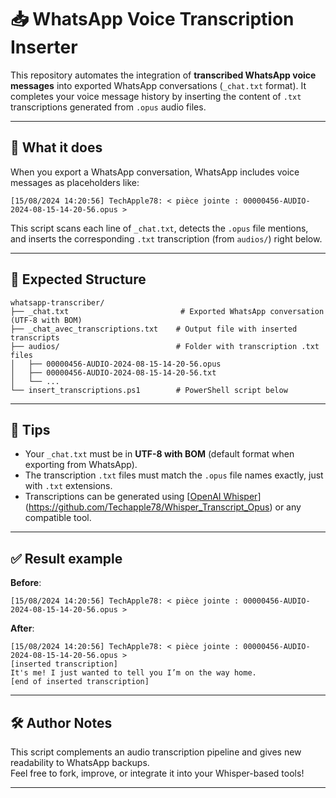# 📥 WhatsApp Voice Transcription Inserter

This repository automates the integration of **transcribed WhatsApp voice messages** into exported WhatsApp conversations (`_chat.txt` format). It completes your voice message history by inserting the content of `.txt` transcriptions generated from `.opus` audio files.

---

## 📄 What it does

When you export a WhatsApp conversation, WhatsApp includes voice messages as placeholders like:

```
[15/08/2024 14:20:56] TechApple78: < pièce jointe : 00000456-AUDIO-2024-08-15-14-20-56.opus >
```

This script scans each line of `_chat.txt`, detects the `.opus` file mentions, and inserts the corresponding `.txt` transcription (from `audios/`) right below.

---

## 📁 Expected Structure

```
whatsapp-transcriber/
├── _chat.txt                         # Exported WhatsApp conversation (UTF-8 with BOM)
├── _chat_avec_transcriptions.txt    # Output file with inserted transcripts
├── audios/                          # Folder with transcription .txt files
│   ├── 00000456-AUDIO-2024-08-15-14-20-56.opus
│   ├── 00000456-AUDIO-2024-08-15-14-20-56.txt
│   └── ...
└── insert_transcriptions.ps1        # PowerShell script below
```



---

## 💬 Tips

- Your `_chat.txt` must be in **UTF-8 with BOM** (default format when exporting from WhatsApp).
- The transcription `.txt` files must match the `.opus` file names exactly, just with `.txt` extensions.
- Transcriptions can be generated using [[OpenAI Whisper](https://github.com/openai/whisper)](https://github.com/Techapple78/Whisper_Transcript_Opus) or any compatible tool.

---

## ✅ Result example

**Before**:
```
[15/08/2024 14:20:56] TechApple78: < pièce jointe : 00000456-AUDIO-2024-08-15-14-20-56.opus >
```

**After**:
```
[15/08/2024 14:20:56] TechApple78: < pièce jointe : 00000456-AUDIO-2024-08-15-14-20-56.opus >
[inserted transcription]
It's me! I just wanted to tell you I’m on the way home.
[end of inserted transcription]
```

---

## 🛠 Author Notes

This script complements an audio transcription pipeline and gives new readability to WhatsApp backups.  
Feel free to fork, improve, or integrate it into your Whisper-based tools!

---
